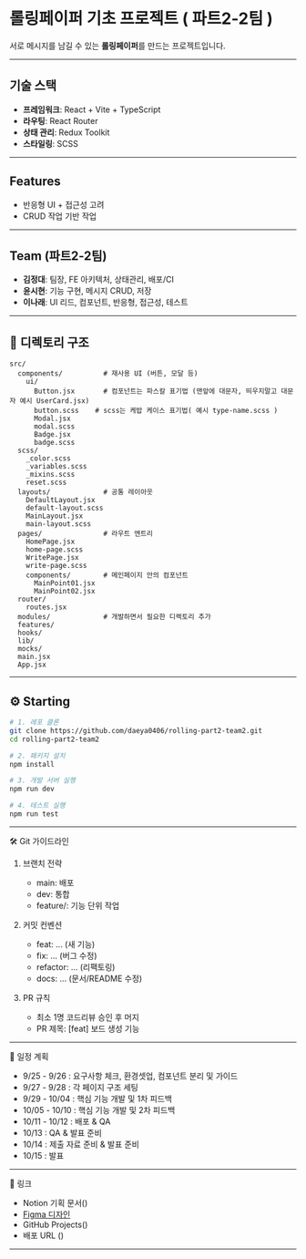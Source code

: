 # 롤링페이퍼 기초 프로젝트 ( 파트2-2팀 )

서로 메시지를 남길 수 있는 **롤링페이퍼**를 만드는 프로젝트입니다.  

---

## 기술 스택

- **프레임워크**: React + Vite + TypeScript
- **라우팅**: React Router
- **상태 관리**: Redux Toolkit
- **스타일링**: SCSS

---

## Features

- 반응형 UI + 접근성 고려
- CRUD 작업 기반 작업

---

## Team (파트2-2팀)

- **김정대**: 팀장, FE 아키텍처, 상태관리, 배포/CI
- **윤시현**: 기능 구현, 메시지 CRUD, 저장
- **이나래**: UI 리드, 컴포넌트, 반응형, 접근성, 테스트

---

## 📂 디렉토리 구조

```
src/
  components/          # 재사용 UI (버튼, 모달 등)
    ui/
      Button.jsx       # 컴포넌트는 파스칼 표기법 (맨앞에 대문자, 띄우지말고 대문자 예시 UserCard.jsx)
      button.scss    # scss는 케밥 케이스 표기법( 예시 type-name.scss )
      Modal.jsx
      modal.scss
      Badge.jsx
      badge.scss
  scss/
    _color.scss
    _variables.scss
    _mixins.scss
    reset.scss
  layouts/             # 공통 레이아웃
    DefaultLayout.jsx
    default-layout.scss
    MainLayout.jsx
    main-layout.scss
  pages/               # 라우트 엔트리
    HomePage.jsx
    home-page.scss
    WritePage.jsx      
    write-page.scss   
    components/        # 메인페이지 안의 컴포넌트
      MainPoint01.jsx
      MainPoint02.jsx          
  router/
    routes.jsx
  modules/             # 개발하면서 필요한 디렉토리 추가
  features/
  hooks/
  lib/   
  mocks/
  main.jsx
  App.jsx
```

---

## ⚙️ Starting

```bash
# 1. 레포 클론
git clone https://github.com/daeya0406/rolling-part2-team2.git
cd rolling-part2-team2

# 2. 패키지 설치
npm install

# 3. 개발 서버 실행
npm run dev

# 4. 테스트 실행
npm run test
```

---

🛠️ Git 가이드라인

1. 브랜치 전략
   - main: 배포  
   - dev: 통합  
   - feature/<scope>: 기능 단위 작업  

2. 커밋 컨벤션
   - feat: ... (새 기능)  
   - fix: ... (버그 수정)  
   - refactor: ... (리팩토링)  
   - docs: ... (문서/README 수정)  

3. PR 규칙
   - 최소 1명 코드리뷰 승인 후 머지  
   - PR 제목: [feat] 보드 생성 기능

---

📅 일정 계획
- 9/25 - 9/26 : 요구사항 체크, 환경셋업, 컴포넌트 분리 및 가이드  
- 9/27 - 9/28 : 각 페이지 구조 세팅  
- 9/29 - 10/04 : 핵심 기능 개발 및 1차 피드백  
- 10/05 - 10/10 : 핵심 기능 개발 및 2차 피드백  
- 10/11 - 10/12 : 배포 & QA  
- 10/13 : QA & 발표 준비  
- 10/14 : 제출 자료 준비 & 발표 준비  
- 10/15 : 발표


---

🔗 링크
- Notion 기획 문서()
- [Figma 디자인](https://www.figma.com/design/cbZ9PNKSFg4mS7Lf1roZlp/-AAA-%E1%84%85%E1%85%A9%E1%86%AF%E1%84%85%E1%85%B5%E1%86%BC?node-id=0-1&t=9ro8YozglWSgW6hw-1)
- GitHub Projects()
- 배포 URL ()

---

